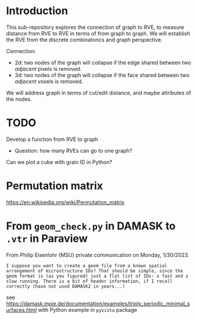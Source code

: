 # Introduction

This sub-repository explores the connection of graph to RVE, to measure distance from RVE to RVE in terms of from graph to graph. We will establish the RVE from the discrete combinatorics and graph perspective.

Connection:
- 2d: two nodes of the graph will collapse if the edge shared between two *adjacent* pixels is removed.
- 3d: two nodes of the graph will collapse if the face shared between two *adjacent* voxels is removed.

We will address graph in terms of cut/edit distance, and maybe attributes of the nodes.

# TODO

Develop a function from RVE to graph

* Question: how many RVEs can go to one graph?

Can we plot a cube with grain ID in Python?

# Permutation matrix

https://en.wikipedia.org/wiki/Permutation_matrix

# From `geom_check.py` in DAMASK to `.vtr` in Paraview

From Philip Eisenlohr (MSU) private communication on Monday, 1/30/2023.
```
I suppose you want to create a geom file from a known spatial arrangement of microstructure IDs? That should be simple, since the geom format is (as you figured) just a flat list of IDs: x fast and z slow running. There is a bit of header information, if I recall correctly (have not used DAMASK2 in years...)
```

see https://damask.mpie.de/documentation/examples/triply_periodic_minimal_surfaces.html with Python example in `pyvista` package

